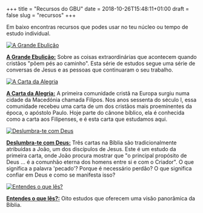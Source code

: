 +++
title = "Recursos do GBU"
date = 2018-10-26T15:48:11+01:00
draft = false
slug = "recursos"
+++

Em baixo encontras recursos que podes usar no teu núcleo ou tempo de estudo individual.

[![A Grande Ebulição](/img/recursos/EBI-a-grande-ebulicao.png "A Grande Ebulição")](/files/EBI-a-grande-ebulicao.pdf)

__[A Grande Ebulição:](/files/EBI-a-grande-ebulicao.pdf)__ Sobre as coisas extraordinárias que acontecem quando cristãos "põem pés ao caminho". Esta série de estudos segue uma série de conversas de Jesus e as pessoas que continuaram o seu trabalho.

[![A Carta da Alegria](/img/recursos/EBI-carta-da-alegria.png "A Carta da Alegria")](/files/EBI-carta-da-alegria.pdf)

__[A Carta da Alegria:](/files/EBI-carta-da-alegria.pdf)__ A primeira comunidade cristã na Europa surgiu numa cidade da Macedónia chamada Filipos. Nos anos sessenta do século I, essa comunidade recebeu uma carta de um dos cristãos mais proeminentes da época, o apóstolo Paulo. Hoje parte do cânone bíblico, ela é conhecida como a carta aos Filipenses, e é esta carta que estudamos aqui.

[![Deslumbra-te com Deus](/img/recursos/EBI-deslumbra-te-com-deus.png "Deslumbra-te com Deus")](/files/EBI-deslumbra-te-com-deus.pdf)

__[Deslumbra-te com Deus:](/files/EBI-deslumbra-te-com-deus.pdf)__ Três cartas na Bíblia são tradicionalmente atribuídas a João, um dos discípulos de Jesus. Este é um estudo da primeira carta, onde João procura mostrar que "o principal propósito de Deus ... é a comunhão eterna dos homens entre si e com o Criador". O que significa a palavra 'pecado'? Porque é necessário perdão? O que significa confiar em Deus e como se manifesta isso?

[![Entendes o que lês?](/img/recursos/EBI-entendes-o-que-les.png "Entendes o que lês?")](/files/EBI-entendes-o-que-les.pdf)

__[Entendes o que lês?:](/files/EBI-entendes-o-que-les.pdf)__ Oito estudos que oferecem uma visão panorâmica da Bíblia.